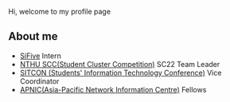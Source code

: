 Hi, welcome to my profile page

## About me
- [SiFive](https://www.sifive.com/) Intern
- [NTHU SCC(Student Cluster Competition)](https://nthu-en.site.nthu.edu.tw/p/406-1003-241079,r8773.php) SC22 Team Leader
- [SITCON (Students' Information Technology Conference)](https://sitcon.org/) Vice Coordinator
- [APNIC(Asia-Pacific Network Information Centre)](https://conference.apnic.net/52/fellowship/fellows/) Fellows




